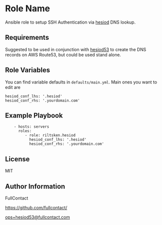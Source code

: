 Role Name
=========

Ansible role to setup SSH Authentication via [hesiod](https://en.wikipedia.org/wiki/Hesiod_(name_service)) DNS lookup.

Requirements
------------

Suggested to be used in conjunction with [hesiod53](https://github.com/fullcontact/hesiod53) to create the DNS records on AWS Route53, but could be used stand alone.

Role Variables
--------------

You can find variable defaults in `defaults/main.yml`. Main ones you want to edit are

```
hesiod_conf_lhs: '.hesiod'
hesiod_conf_rhs: '.yourdomain.com'
```


Example Playbook
----------------

```
    - hosts: servers
      roles:
         - role: riltsken.hesiod
           hesiod_conf_lhs: '.hesiod'
           hesiod_conf_rhs: '.yourdomain.com'
```

License
-------

MIT

Author Information
------------------

FullContact

https://github.com/fullcontact/

ops+hesiod53@fullcontact.com
